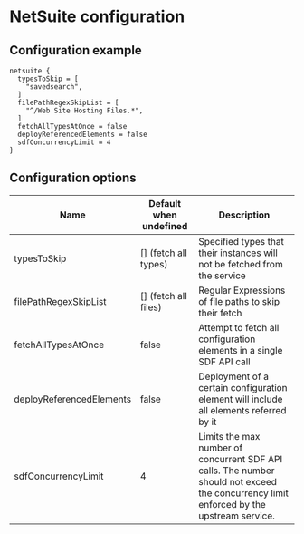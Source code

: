 # NetSuite configuration
## Configuration example
```hcl
netsuite {
  typesToSkip = [
    "savedsearch",
  ]
  filePathRegexSkipList = [
    "^/Web Site Hosting Files.*",
  ]
  fetchAllTypesAtOnce = false
  deployReferencedElements = false
  sdfConcurrencyLimit = 4
}
```

## Configuration options

| Name                     | Default when undefined  | Description
| -------------------------| ------------------------| -----------
| typesToSkip              | [] (fetch all types)    | Specified types that their instances will not be fetched from the service
| filePathRegexSkipList    | [] (fetch all files)    | Regular Expressions of file paths to skip their fetch
| fetchAllTypesAtOnce      | false                   | Attempt to fetch all configuration elements in a single SDF API call
| deployReferencedElements | false                   | Deployment of a certain configuration element will include all elements referred by it
| sdfConcurrencyLimit      | 4                       | Limits the max number of concurrent SDF API calls. The number should not exceed the concurrency limit enforced by the upstream service.
